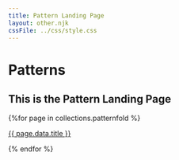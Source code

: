 ```yaml
---
title: Pattern Landing Page
layout: other.njk
cssFile: ../css/style.css
---
```


# Patterns

## This is the Pattern Landing Page


<div class="imgSpace">
{%for page in collections.patternfold %}

[{{ page.data.title }}]({{page.url}})

{% endfor %}
</div>
